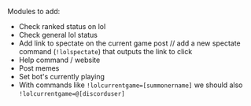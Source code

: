 Modules to add:

- Check ranked status on lol
- Check general lol status
- Add link to spectate on the current game post // add a new spectate command (`!lolspectate`) that outputs the link to click
- Help command / website
- Post memes
- Set bot's currently playing
- With commands like `!lolcurrentgame=[summonername]` we should also `!lolcurrentgame=@[discorduser]`